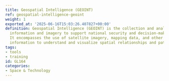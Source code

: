 ```yaml
---
title: Geospatial Intelligence (GEOINT)
ref: geospatial-intelligence-geoint
weight: 1
exported_at: '2025-06-16T15:03:26.407827+00:00'
definition: Geospatial Intelligence (GEOINT) is the collection and analysis of geographic
  information and imagery to support national security and decision-making processes.
  It encompasses the use of satellite imagery, mapping data, and other geospatial
  information to understand and visualize spatial relationships and patterns.
tags:
- tools
- training
id: GL164
categories:
- Space & Technology
---
```


